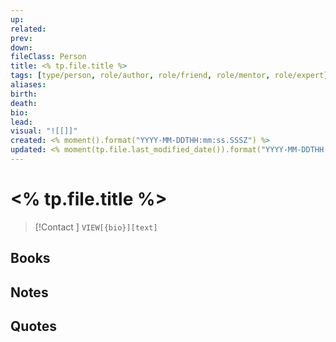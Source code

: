 ```yaml
---
up:
related:
prev:
down:
fileClass: Person
title: <% tp.file.title %>
tags: [type/person, role/author, role/friend, role/mentor, role/expert]
aliases: 
birth: 
death: 
bio: 
lead:
visual: "![[]]"
created: <% moment().format("YYYY-MM-DDTHH:mm:ss.SSSZ") %>
updated: <% moment(tp.file.last_modified_date()).format("YYYY-MM-DDTHH:mm:ss.SSSZ") %>
---
```


# <% tp.file.title %>

> [!Contact ]
> `VIEW[{bio}][text]`


## Books


## Notes


## Quotes
































